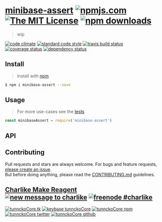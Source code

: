 # [minibase-assert][author-www-url] [![npmjs.com][npmjs-img]][npmjs-url] [![The MIT License][license-img]][license-url] [![npm downloads][downloads-img]][downloads-url] 

> wip

[![code climate][codeclimate-img]][codeclimate-url] [![standard code style][standard-img]][standard-url] [![travis build status][travis-img]][travis-url] [![coverage status][coveralls-img]][coveralls-url] [![dependency status][david-img]][david-url]

## Install
> Install with [npm](https://www.npmjs.com/)

```sh
$ npm i minibase-assert --save
```

## Usage
> For more use-cases see the [tests](./test.js)

```js
const minibaseAssert = require('minibase-assert')
```

## API

## Contributing
Pull requests and stars are always welcome. For bugs and feature requests, [please create an issue](https://github.com/node-minibase/minibase-assert/issues/new).  
But before doing anything, please read the [CONTRIBUTING.md](./CONTRIBUTING.md) guidelines.

## [Charlike Make Reagent](http://j.mp/1stW47C) [![new message to charlike][new-message-img]][new-message-url] [![freenode #charlike][freenode-img]][freenode-url]

[![tunnckoCore.tk][author-www-img]][author-www-url] [![keybase tunnckoCore][keybase-img]][keybase-url] [![tunnckoCore npm][author-npm-img]][author-npm-url] [![tunnckoCore twitter][author-twitter-img]][author-twitter-url] [![tunnckoCore github][author-github-img]][author-github-url]

[npmjs-url]: https://www.npmjs.com/package/minibase-assert
[npmjs-img]: https://img.shields.io/npm/v/minibase-assert.svg?label=minibase-assert

[license-url]: https://github.com/node-minibase/minibase-assert/blob/master/LICENSE
[license-img]: https://img.shields.io/npm/l/minibase-assert.svg

[downloads-url]: https://www.npmjs.com/package/minibase-assert
[downloads-img]: https://img.shields.io/npm/dm/minibase-assert.svg

[codeclimate-url]: https://codeclimate.com/github/node-minibase/minibase-assert
[codeclimate-img]: https://img.shields.io/codeclimate/github/node-minibase/minibase-assert.svg

[travis-url]: https://travis-ci.org/node-minibase/minibase-assert
[travis-img]: https://img.shields.io/travis/node-minibase/minibase-assert/master.svg

[coveralls-url]: https://coveralls.io/r/node-minibase/minibase-assert
[coveralls-img]: https://img.shields.io/coveralls/node-minibase/minibase-assert.svg

[david-url]: https://david-dm.org/node-minibase/minibase-assert
[david-img]: https://img.shields.io/david/node-minibase/minibase-assert.svg

[standard-url]: https://github.com/feross/standard
[standard-img]: https://img.shields.io/badge/code%20style-standard-brightgreen.svg

[author-www-url]: http://www.tunnckocore.tk
[author-www-img]: https://img.shields.io/badge/www-tunnckocore.tk-fe7d37.svg

[keybase-url]: https://keybase.io/tunnckocore
[keybase-img]: https://img.shields.io/badge/keybase-tunnckocore-8a7967.svg

[author-npm-url]: https://www.npmjs.com/~tunnckocore
[author-npm-img]: https://img.shields.io/badge/npm-~tunnckocore-cb3837.svg

[author-twitter-url]: https://twitter.com/tunnckoCore
[author-twitter-img]: https://img.shields.io/badge/twitter-@tunnckoCore-55acee.svg

[author-github-url]: https://github.com/tunnckoCore
[author-github-img]: https://img.shields.io/badge/github-@tunnckoCore-4183c4.svg

[freenode-url]: http://webchat.freenode.net/?channels=charlike
[freenode-img]: https://img.shields.io/badge/freenode-%23charlike-5654a4.svg

[new-message-url]: https://github.com/tunnckoCore/ama
[new-message-img]: https://img.shields.io/badge/ask%20me-anything-green.svg

